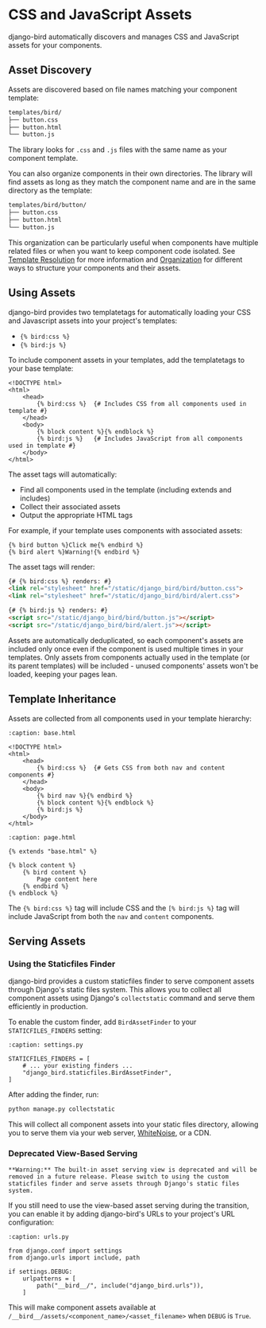 # CSS and JavaScript Assets

django-bird automatically discovers and manages CSS and JavaScript assets for your components.

## Asset Discovery

Assets are discovered based on file names matching your component template:

```bash
templates/bird/
├── button.css
├── button.html
└── button.js
```

The library looks for `.css` and `.js` files with the same name as your component template.

You can also organize components in their own directories. The library will find assets as long as they match the component name and are in the same directory as the template:

```bash
templates/bird/button/
├── button.css
├── button.html
└── button.js
```

This organization can be particularly useful when components have multiple related files or when you want to keep component code isolated. See [Template Resolution](naming.md#template-resolution) for more information and [Organization](organization.md) for different ways to structure your components and their assets.

## Using Assets

django-bird provides two templatetags for automatically loading your CSS and Javascript assets into your project's templates:

- `{% bird:css %}`
- `{% bird:js %}`

To include component assets in your templates, add the templatetags to your base template:

```htmldjango
<!DOCTYPE html>
<html>
    <head>
        {% bird:css %}  {# Includes CSS from all components used in template #}
    </head>
    <body>
        {% block content %}{% endblock %}
        {% bird:js %}   {# Includes JavaScript from all components used in template #}
    </body>
</html>
```

The asset tags will automatically:

- Find all components used in the template (including extends and includes)
- Collect their associated assets
- Output the appropriate HTML tags

For example, if your template uses components with associated assets:

```htmldjango
{% bird button %}Click me{% endbird %}
{% bird alert %}Warning!{% endbird %}
```

The asset tags will render:

```html
{# {% bird:css %} renders: #}
<link rel="stylesheet" href="/static/django_bird/bird/button.css">
<link rel="stylesheet" href="/static/django_bird/bird/alert.css">

{# {% bird:js %} renders: #}
<script src="/static/django_bird/bird/button.js"></script>
<script src="/static/django_bird/bird/alert.js"></script>
```

Assets are automatically deduplicated, so each component's assets are included only once even if the component is used multiple times in your templates. Only assets from components actually used in the template (or its parent templates) will be included - unused components' assets won't be loaded, keeping your pages lean.

## Template Inheritance

Assets are collected from all components used in your template hierarchy:

```{code-block} htmldjango
:caption: base.html

<!DOCTYPE html>
<html>
    <head>
        {% bird:css %}  {# Gets CSS from both nav and content components #}
    </head>
    <body>
        {% bird nav %}{% endbird %}
        {% block content %}{% endblock %}
        {% bird:js %}
    </body>
</html>
```

```{code-block} htmldjango
:caption: page.html

{% extends "base.html" %}

{% block content %}
    {% bird content %}
        Page content here
    {% endbird %}
{% endblock %}
```

The `{% bird:css %}` tag will include CSS and the `[% bird:js %}` tag will include JavaScript from both the `nav` and `content` components.

## Serving Assets

### Using the Staticfiles Finder

django-bird provides a custom staticfiles finder to serve component assets through Django's static files system. This allows you to collect all component assets using Django's `collectstatic` command and serve them efficiently in production.

To enable the custom finder, add `BirdAssetFinder` to your `STATICFILES_FINDERS` setting:

```{code-block} python
:caption: settings.py

STATICFILES_FINDERS = [
    # ... your existing finders ...
    "django_bird.staticfiles.BirdAssetFinder",
]
```

After adding the finder, run:

```bash
python manage.py collectstatic
```

This will collect all component assets into your static files directory, allowing you to serve them via your web server, [WhiteNoise](https://whitenoise.readthedocs.io), or a CDN.

### Deprecated View-Based Serving

```{warning}
**Warning:** The built-in asset serving view is deprecated and will be removed in a future release. Please switch to using the custom staticfiles finder and serve assets through Django's static files system.
```

If you still need to use the view-based asset serving during the transition, you can enable it by adding django-bird's URLs to your project's URL configuration:

```{code-block} python
:caption: urls.py

from django.conf import settings
from django.urls import include, path

if settings.DEBUG:
    urlpatterns = [
        path("__bird__/", include("django_bird.urls")),
    ]
```

This will make component assets available at `/__bird__/assets/<component_name>/<asset_filename>` when `DEBUG` is `True`.
